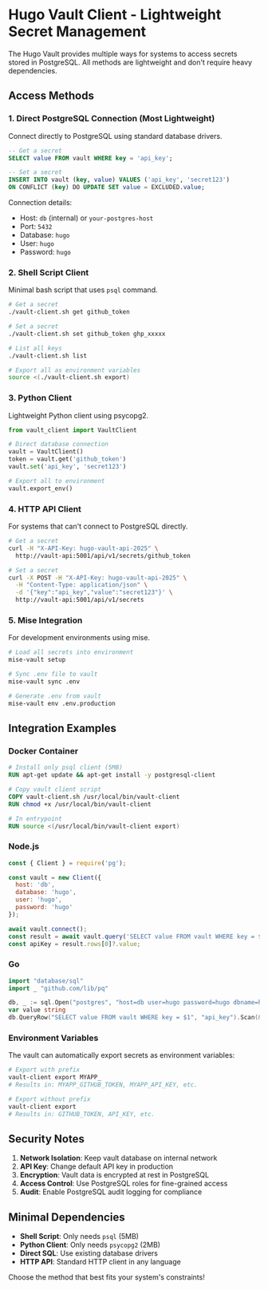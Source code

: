 # Hugo Vault Client - Lightweight Secret Management

The Hugo Vault provides multiple ways for systems to access secrets stored in PostgreSQL. All methods are lightweight and don't require heavy dependencies.

## Access Methods

### 1. Direct PostgreSQL Connection (Most Lightweight)
Connect directly to PostgreSQL using standard database drivers.

```sql
-- Get a secret
SELECT value FROM vault WHERE key = 'api_key';

-- Set a secret
INSERT INTO vault (key, value) VALUES ('api_key', 'secret123')
ON CONFLICT (key) DO UPDATE SET value = EXCLUDED.value;
```

Connection details:
- Host: `db` (internal) or `your-postgres-host`
- Port: `5432`
- Database: `hugo`
- User: `hugo`
- Password: `hugo`

### 2. Shell Script Client
Minimal bash script that uses `psql` command.

```bash
# Get a secret
./vault-client.sh get github_token

# Set a secret
./vault-client.sh set github_token ghp_xxxxx

# List all keys
./vault-client.sh list

# Export all as environment variables
source <(./vault-client.sh export)
```

### 3. Python Client
Lightweight Python client using psycopg2.

```python
from vault_client import VaultClient

# Direct database connection
vault = VaultClient()
token = vault.get('github_token')
vault.set('api_key', 'secret123')

# Export all to environment
vault.export_env()
```

### 4. HTTP API Client
For systems that can't connect to PostgreSQL directly.

```bash
# Get a secret
curl -H "X-API-Key: hugo-vault-api-2025" \
  http://vault-api:5001/api/v1/secrets/github_token

# Set a secret
curl -X POST -H "X-API-Key: hugo-vault-api-2025" \
  -H "Content-Type: application/json" \
  -d '{"key":"api_key","value":"secret123"}' \
  http://vault-api:5001/api/v1/secrets
```

### 5. Mise Integration
For development environments using mise.

```bash
# Load all secrets into environment
mise-vault setup

# Sync .env file to vault
mise-vault sync .env

# Generate .env from vault
mise-vault env .env.production
```

## Integration Examples

### Docker Container
```dockerfile
# Install only psql client (5MB)
RUN apt-get update && apt-get install -y postgresql-client

# Copy vault client script
COPY vault-client.sh /usr/local/bin/vault-client
RUN chmod +x /usr/local/bin/vault-client

# In entrypoint
RUN source <(/usr/local/bin/vault-client export)
```

### Node.js
```javascript
const { Client } = require('pg');

const vault = new Client({
  host: 'db',
  database: 'hugo',
  user: 'hugo',
  password: 'hugo'
});

await vault.connect();
const result = await vault.query('SELECT value FROM vault WHERE key = $1', ['api_key']);
const apiKey = result.rows[0]?.value;
```

### Go
```go
import "database/sql"
import _ "github.com/lib/pq"

db, _ := sql.Open("postgres", "host=db user=hugo password=hugo dbname=hugo sslmode=disable")
var value string
db.QueryRow("SELECT value FROM vault WHERE key = $1", "api_key").Scan(&value)
```

### Environment Variables
The vault can automatically export secrets as environment variables:

```bash
# Export with prefix
vault-client export MYAPP_
# Results in: MYAPP_GITHUB_TOKEN, MYAPP_API_KEY, etc.

# Export without prefix
vault-client export
# Results in: GITHUB_TOKEN, API_KEY, etc.
```

## Security Notes

1. **Network Isolation**: Keep vault database on internal network
2. **API Key**: Change default API key in production
3. **Encryption**: Vault data is encrypted at rest in PostgreSQL
4. **Access Control**: Use PostgreSQL roles for fine-grained access
5. **Audit**: Enable PostgreSQL audit logging for compliance

## Minimal Dependencies

- **Shell Script**: Only needs `psql` (5MB)
- **Python Client**: Only needs `psycopg2` (2MB)
- **Direct SQL**: Use existing database drivers
- **HTTP API**: Standard HTTP client in any language

Choose the method that best fits your system's constraints!